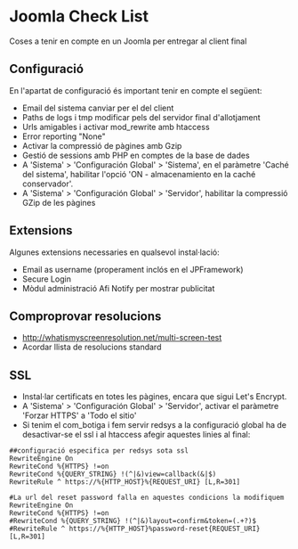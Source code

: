 # Joomla Check List
Coses a tenir en compte en un Joomla per entregar al client final

## Configuració
En l'apartat de configuració és important tenir en compte el següent:

* Email del sistema canviar per el del client
* Paths de logs i tmp modificar pels del servidor final d'allotjament
* Urls amigables i activar mod_rewrite amb htaccess
* Error reporting "None"
* Activar la compressió de pàgines amb Gzip
* Gestió de sessions amb PHP en comptes de la base de dades
* A 'Sistema' > 'Configuración Global' > 'Sistema', en el paràmetre 'Caché del sistema', habilitar l'opció 'ON - almacenamiento en la caché conservador'.
* A 'Sistema' > 'Configuración Global' > 'Servidor', habilitar la compressió GZip de les pàgines

## Extensions
Algunes extensions necessaries en qualsevol instal·lació:

* Email as username (properament inclós en el JPFramework)
* Secure Login
* Mòdul administració Afi Notify per mostrar publicitat

## Comproprovar resolucions
* http://whatismyscreenresolution.net/multi-screen-test
* Acordar llista de resolucions standard

## SSL
* Instal·lar certificats en totes les pàgines, encara que sigui Let's Encrypt.
* A 'Sistema' > 'Configuración Global' > 'Servidor', activar el paràmetre 'Forzar HTTPS' a 'Todo el sitio'
* Si tenim el com_botiga i fem servir redsys a la configuració global ha de desactivar-se el ssl i al htaccess afegir aquestes linies al final:

~~~
##configuració especifica per redsys sota ssl
RewriteEngine On
RewriteCond %{HTTPS} !=on
RewriteCond %{QUERY_STRING} !(^|&)view=callback(&|$)
RewriteRule ^ https://%{HTTP_HOST}%{REQUEST_URI} [L,R=301]

#La url del reset password falla en aquestes condicions la modifiquem
RewriteEngine On
RewriteCond %{HTTPS} !=on
#RewriteCond %{QUERY_STRING} !(^|&)layout=confirm&token=(.+?)$
#RewriteRule ^ https://%{HTTP_HOST}%password-reset{REQUEST_URI}  [L,R=301]
~~~
